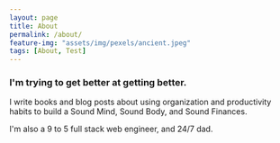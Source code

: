 ```yaml
---
layout: page
title: About
permalink: /about/
feature-img: "assets/img/pexels/ancient.jpeg"
tags: [About, Test]
---
```


### I'm trying to get better at getting better.

I write books and blog posts about using organization and productivity habits
to build a Sound Mind, Sound Body, and Sound Finances.

I'm also a 9 to 5 full stack web engineer, and 24/7 dad.
 
